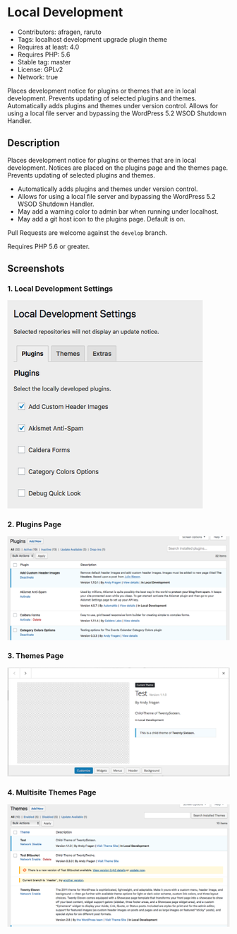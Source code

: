 # Local Development
* Contributors: afragen, raruto
* Tags: localhost development upgrade plugin theme
* Requires at least: 4.0
* Requires PHP: 5.6
* Stable tag: master
* License: GPLv2
* Network: true

Places development notice for plugins or themes that are in local development. Prevents updating of selected plugins and themes. Automatically adds plugins and themes under version control. Allows for using a local file server and bypassing the WordPress 5.2 WSOD Shutdown Handler.

## Description
Places development notice for plugins or themes that are in local development. Notices are placed on the plugins page and the themes page. Prevents updating of selected plugins and themes.

* Automatically adds plugins and themes under version control.
* Allows for using a local file server and bypassing the WordPress 5.2 WSOD Shutdown Handler.
* May add a warning color to admin bar when running under localhost.
* May add a git host icon to the plugins page. Default is on.

Pull Requests are welcome against the `develop` branch.

Requires PHP 5.6 or greater.

## Screenshots

### 1. Local Development Settings
![Local Development Settings](./.wordpress-org/screenshot-1.png)

### 2. Plugins Page
![Plugins Page](./.wordpress-org/screenshot-2.png)

### 3. Themes Page
![Themes Page](./.wordpress-org/screenshot-3.png)

### 4. Multisite Themes Page
![Multisite Themes Page](./.wordpress-org/screenshot-4.png)
